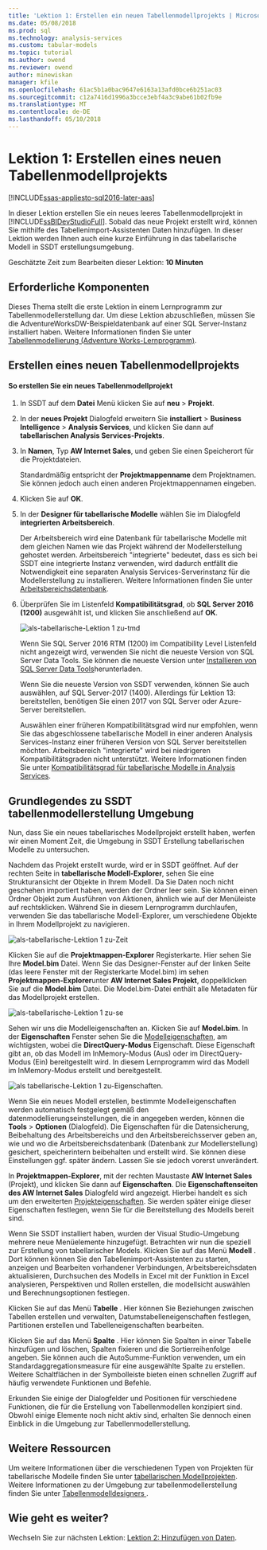 ```yaml
---
title: 'Lektion 1: Erstellen ein neuen Tabellenmodellprojekts | Microsoft Docs'
ms.date: 05/08/2018
ms.prod: sql
ms.technology: analysis-services
ms.custom: tabular-models
ms.topic: tutorial
ms.author: owend
ms.reviewer: owend
author: minewiskan
manager: kfile
ms.openlocfilehash: 61ac5b1a0bac9647e6163a13afd0bce6b251ac03
ms.sourcegitcommit: c12a7416d1996a3bcce3ebf4a3c9abe61b02fb9e
ms.translationtype: MT
ms.contentlocale: de-DE
ms.lasthandoff: 05/10/2018
---
```

# <a name="lesson-1-create-a-new-tabular-model-project"></a>Lektion 1: Erstellen eines neuen Tabellenmodellprojekts
[!INCLUDE[ssas-appliesto-sql2016-later-aas](../includes/ssas-appliesto-sql2016-later-aas.md)]

In dieser Lektion erstellen Sie ein neues leeres Tabellenmodellprojekt in [!INCLUDE[ssBIDevStudioFull](../includes/ssbidevstudiofull-md.md)]. Sobald das neue Projekt erstellt wird, können Sie mithilfe des Tabellenimport-Assistenten Daten hinzufügen. In dieser Lektion werden Ihnen auch eine kurze Einführung in das tabellarische Modell in SSDT erstellungsumgebung.  
  
Geschätzte Zeit zum Bearbeiten dieser Lektion: **10 Minuten**  
  
## <a name="prerequisites"></a>Erforderliche Komponenten  
Dieses Thema stellt die erste Lektion in einem Lernprogramm zur Tabellenmodellerstellung dar. Um diese Lektion abzuschließen, müssen Sie die AdventureWorksDW-Beispieldatenbank auf einer SQL Server-Instanz installiert haben. Weitere Informationen finden Sie unter [Tabellenmodellierung &#40;Adventure Works-Lernprogramm&#41;](../analysis-services/tabular-modeling-adventure-works-tutorial.md).  
  
## <a name="create-a-new-tabular-model-project"></a>Erstellen eines neuen Tabellenmodellprojekts  
  
#### <a name="to-create-a-new-tabular-model-project"></a>So erstellen Sie ein neues Tabellenmodellprojekt  
  
1.  In SSDT auf dem **Datei** Menü klicken Sie auf **neu** > **Projekt**.  
  
2.  In der **neues Projekt** Dialogfeld erweitern Sie **installiert** > **Business Intelligence** > **Analysis Services**, und klicken Sie dann auf **tabellarischen Analysis Services-Projekts**.  
  
3.  In **Namen**, Typ **AW Internet Sales**, und geben Sie einen Speicherort für die Projektdateien.  
  
    Standardmäßig entspricht der **Projektmappenname** dem Projektnamen. Sie können jedoch auch einen anderen Projektmappennamen eingeben.  
  
4.  Klicken Sie auf **OK**.  
  
5.  In der **Designer für tabellarische Modelle** wählen Sie im Dialogfeld **integrierten Arbeitsbereich**.  
  
    Der Arbeitsbereich wird eine Datenbank für tabellarische Modelle mit dem gleichen Namen wie das Projekt während der Modellerstellung gehostet werden. Arbeitsbereich "integrierte" bedeutet, dass es sich bei SSDT eine integrierte Instanz verwenden, wird dadurch entfällt die Notwendigkeit eine separaten Analysis Services-Serverinstanz für die Modellerstellung zu installieren. Weitere Informationen finden Sie unter [Arbeitsbereichsdatenbank](../analysis-services/tabular-models/workspace-database-ssas-tabular.md).
      
6.  Überprüfen Sie im Listenfeld **Kompatibilitätsgrad**, ob **SQL Server 2016 (1200)** ausgewählt ist, und klicken Sie anschließend auf **OK**.   
 
    ![als-tabellarische-Lektion 1 zu-tmd](../analysis-services/media/as-tabular-lesson1-tmd.png)
      
    Wenn Sie SQL Server 2016 RTM (1200) im Compatibility Level Listenfeld nicht angezeigt wird, verwenden Sie nicht die neueste Version von SQL Server Data Tools. Sie können die neueste Version unter [Installieren von SQL Server Data Tools](https://docs.microsoft.com/sql/ssdt/download-sql-server-data-tools-ssdt)herunterladen.  

    Wenn Sie die neueste Version von SSDT verwenden, können Sie auch auswählen, auf SQL Server-2017 (1400). Allerdings für Lektion 13: bereitstellen, benötigen Sie einen 2017 von SQL Server oder Azure-Server bereitstellen.
      
    Auswählen einer früheren Kompatibilitätsgrad wird nur empfohlen, wenn Sie das abgeschlossene tabellarische Modell in einer anderen Analysis Services-Instanz einer früheren Version von SQL Server bereitstellen möchten. Arbeitsbereich "integrierte" wird bei niedrigeren Kompatibilitätsgraden nicht unterstützt. Weitere Informationen finden Sie unter [Kompatibilitätsgrad für tabellarische Modelle in Analysis Services](../analysis-services/tabular-models/compatibility-level-for-tabular-models-in-analysis-services.md).   
  
## <a name="understanding-the-ssdt-tabular-model-authoring-environment"></a>Grundlegendes zu SSDT tabellenmodellerstellung Umgebung  
Nun, dass Sie ein neues tabellarisches Modellprojekt erstellt haben, werfen wir einen Moment Zeit, die Umgebung in SSDT Erstellung tabellarischen Modelle zu untersuchen.  
  
Nachdem das Projekt erstellt wurde, wird er in SSDT geöffnet. Auf der rechten Seite in **tabellarische Modell-Explorer**, sehen Sie eine Strukturansicht der Objekte in Ihrem Modell. Da Sie Daten noch nicht geschehen importiert haben, werden der Ordner leer sein. Sie können einen Ordner Objekt zum Ausführen von Aktionen, ähnlich wie auf der Menüleiste auf rechtsklicken. Während Sie in diesem Lernprogramm durchlaufen, verwenden Sie das tabellarische Modell-Explorer, um verschiedene Objekte in Ihrem Modellprojekt zu navigieren.

![als-tabellarische-Lektion 1 zu-Zeit](../analysis-services/media/as-tabular-lesson1-tme.png)

Klicken Sie auf die **Projektmappen-Explorer** Registerkarte. Hier sehen Sie Ihre **Model.bim** Datei. Wenn Sie das Designer-Fenster auf der linken Seite (das leere Fenster mit der Registerkarte Model.bim) im sehen **Projektmappen-Explorer**unter **AW Internet Sales Projekt**, doppelklicken Sie auf die **Model.bim** Datei. Die Model.bim-Datei enthält alle Metadaten für das Modellprojekt erstellen. 

![als-tabellarische-Lektion 1 zu-se](../analysis-services/media/as-tabular-lesson1-se.png)
  
Sehen wir uns die Modelleigenschaften an. Klicken Sie auf **Model.bim**. In der **Eigenschaften** Fenster sehen Sie die [Modelleigenschaften](../analysis-services/tabular-models/model-properties-ssas-tabular.md), am wichtigsten, wobei die **DirectQuery-Modus** Eigenschaft. Diese Eigenschaft gibt an, ob das Modell im InMemory-Modus (Aus) oder im DirectQuery-Modus (Ein) bereitgestellt wird. In diesem Lernprogramm wird das Modell im InMemory-Modus erstellt und bereitgestellt.

![als tabellarische-Lektion 1 zu-Eigenschaften.](../analysis-services/media/as-tabular-lesson1-properties.png)
  
Wenn Sie ein neues Modell erstellen, bestimmte Modelleigenschaften werden automatisch festgelegt gemäß den datenmodellierungseinstellungen, die in angegeben werden, können die **Tools** > **Optionen** (Dialogfeld). Die Eigenschaften für die Datensicherung, Beibehaltung des Arbeitsbereichs und den Arbeitsbereichsserver geben an, wie und wo die Arbeitsbereichsdatenbank (Datenbank zur Modellerstellung) gesichert, speicherintern beibehalten und erstellt wird. Sie können diese Einstellungen ggf. später ändern. Lassen Sie sie jedoch vorerst unverändert.  

In **Projektmappen-Explorer**, mit der rechten Maustaste **AW Internet Sales** (Projekt), und klicken Sie dann auf **Eigenschaften**. Die **Eigenschaftenseiten des AW Internet Sales** Dialogfeld wird angezeigt. Hierbei handelt es sich um den erweiterten [Projekteigenschaften](../analysis-services/tabular-models/project-properties-ssas-tabular.md). Sie werden später einige dieser Eigenschaften festlegen, wenn Sie für die Bereitstellung des Modells bereit sind.  
  
Wenn Sie SSDT installiert haben, wurden der Visual Studio-Umgebung mehrere neue Menüelemente hinzugefügt. Betrachten wir nun die speziell zur Erstellung von tabellarischer Models. Klicken Sie auf das Menü **Modell** . Dort können können Sie den Tabellenimport-Assistenten zu starten, anzeigen und Bearbeiten vorhandener Verbindungen, Arbeitsbereichsdaten aktualisieren, Durchsuchen des Modells in Excel mit der Funktion in Excel analysieren, Perspektiven und Rollen erstellen, die modellsicht auswählen und Berechnungsoptionen festlegen.  
  
Klicken Sie auf das Menü **Tabelle** . Hier können Sie Beziehungen zwischen Tabellen erstellen und verwalten, Datumstabelleneigenschaften festlegen, Partitionen erstellen und Tabelleneigenschaften bearbeiten.  
  
Klicken Sie auf das Menü **Spalte** . Hier können Sie Spalten in einer Tabelle hinzufügen und löschen, Spalten fixieren und die Sortierreihenfolge angeben. Sie können auch die AutoSumme-Funktion verwenden, um ein Standardaggregationsmeasure für eine ausgewählte Spalte zu erstellen. Weitere Schaltflächen in der Symbolleiste bieten einen schnellen Zugriff auf häufig verwendete Funktionen und Befehle.  
  
Erkunden Sie einige der Dialogfelder und Positionen für verschiedene Funktionen, die für die Erstellung von Tabellenmodellen konzipiert sind. Obwohl einige Elemente noch nicht aktiv sind, erhalten Sie dennoch einen Einblick in die Umgebung zur Tabellenmodellerstellung.  


## <a name="additional-resources"></a>Weitere Ressourcen
Um weitere Informationen über die verschiedenen Typen von Projekten für tabellarische Modelle finden Sie unter [tabellarischen Modellprojekten](../analysis-services/tabular-models/tabular-model-projects-ssas-tabular.md). Weitere Informationen zu der Umgebung zur tabellenmodellerstellung finden Sie unter [Tabellenmodelldesigners ](../analysis-services/tabular-models/tabular-model-designer-ssas.md).  
  

## <a name="whats-next"></a>Wie geht es weiter?
Wechseln Sie zur nächsten Lektion: [Lektion 2: Hinzufügen von Daten](../analysis-services/lesson-2-add-data.md).

  
  
  
